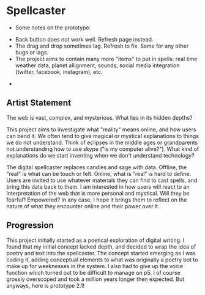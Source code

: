# Spellcaster

* Some notes on the prototype:
- Back button does not work well. Refresh page instead.
- The drag and drop sometimes lag. Refresh to fix. Same for any other bugs or lags. 
- The project aims to contain many more "items" to put in spells: real time weather data, planet allignment, sounds, social media integration (twitter, facebook, instagram), etc.
*

## Artist Statement

The web is vast, complex, and mysterious. What lies in its hidden depths? 

This project aims to investigate what "reality" means online, and how users can bend it. We often tend to give magical or mystical explanations to things we do not understand. Think of eclipses in the middle ages or grandparents not understanding how to use skype ("is my computer alive?"). What kind of explanations do we start inventing when we don't understand technology? 

The digital spellcaster replaces candles and sage with data. Offline, the "real" is what can be touch or felt. Online, what is "real" is hard to define. Users are invited to use whatever materials they can find to cast spells, and bring this data back to them. I am interested in how users will react to an interpretation of the web that is more personal and mystical. Will they be fearful? Empowered? In any case, I hope it brings them to reflect on the nature of what they encounter online and their power over it.

## Progression

This project initially started as a poetical exploration of digital writing. I found that my initial concept lacked depth, and decided to wrap the idea of poetry and text into the spellcaster. The concept started emerging as I was coding it, adding conceptual elements to what was originally a poetry bot to make up for weeknesses in the system. I also had to give up the voice function which turned out to be difficult to manage on p5. I of course grossly overscoped and took a million years longer then expected. But anyways, here is prototype 2.1! 
